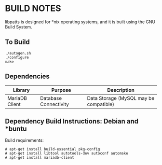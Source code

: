 BUILD NOTES
===========

libpatts is designed for *nix operating systems, and it is built using the GNU
Build System.

To Build
--------

    ./autogen.sh
    ./configure
    make

Dependencies
------------

Library        | Purpose               | Description
-------------- | --------------------- | --------------------------------------
MariaDB Client | Database Connectivity | Data Storage (MySQL may be compatible)

Dependency Build Instructions: Debian and *buntu
------------------------------------------------

Build requirements:

    # apt-get install build-essential pkg-config
    # apt-get install libtool autotools-dev autoconf automake
    # apt-get install mariadb-client
